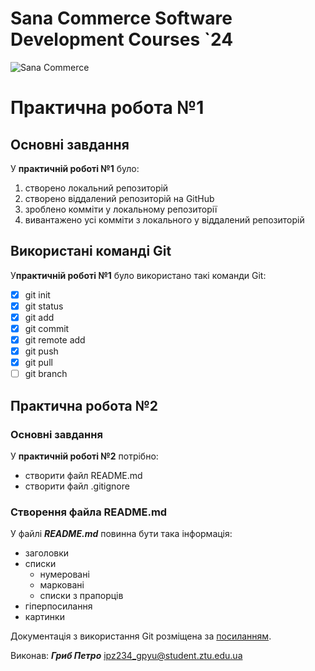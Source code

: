 # Sana Commerce Software Development Courses `24
![Sana Commerce](https://upload.wikimedia.org/wikipedia/commons/0/08/Sana_Commerce_Logo.png)
# Практична робота №1
## Основні завдання
У **практичній роботі №1** було:
1. створено локальний репозиторій
1. створено віддалений репозиторій на GitHub
1. зроблено комміти у локальному репозиторії
1. вивантажено усі комміти з локального у віддалений репозиторій
## Використані команді Git
У**практичній роботі №1** було використано такі команди Git:
- [x] git init
- [x] git status
- [x] git add
- [x] git commit
- [x] git remote add
- [x] git push
- [x] git pull
- [ ] git branch
## Практична робота №2

### Основні завдання

У **практичній роботі №2** потрібно:

* створити файл README.md
* створити файл .gitignore
### Створення файла README.md
У файлі ***README.md*** повинна бути така інформація:

* заголовки
* списки
	- нумеровані
	- марковані
	- списки з прапорців
* гіперпосилання
* картинки

Документація з використання Git розміщена за [посиланням](https://docs.github.com/en/get-started/writing-on-github/getting-started-with-writing-and-formatting-on-github/basic-writing-and-formatting-syntax#links).

Виконав: ***Гриб Петро***
ipz234_gpyu@student.ztu.edu.ua